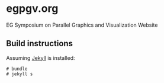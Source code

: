 # egpgv.org
EG Symposium on Parallel Graphics and Visualization Website

## Build instructions

Assuming [Jekyll](https://jekyllrb.com/docs/installation/) is installed:
```
# bundle
# jekyll s
```
